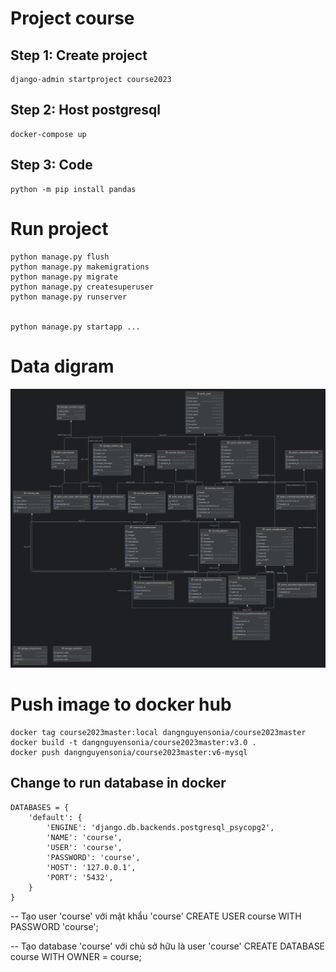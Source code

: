 # Project course

## Step 1: Create project 

    django-admin startproject course2023

## Step 2: Host postgresql

    docker-compose up

## Step 3: Code

    python -m pip install pandas


# Run project

    python manage.py flush
    python manage.py makemigrations
    python manage.py migrate
    python manage.py createsuperuser
    python manage.py runserver


    python manage.py startapp ...

# Data digram


<img src="./img/datadigram.png" />


# Push image to docker hub

    docker tag course2023master:local dangnguyensonia/course2023master
    docker build -t dangnguyensonia/course2023master:v3.0 .
    docker push dangnguyensonia/course2023master:v6-mysql


## Change to run database in docker
    DATABASES = {
        'default': {
            'ENGINE': 'django.db.backends.postgresql_psycopg2',
            'NAME': 'course',
            'USER': 'course',
            'PASSWORD': 'course',
            'HOST': '127.0.0.1',
            'PORT': '5432',
        }
    }




-- Tạo user 'course' với mật khẩu 'course'
CREATE USER course WITH PASSWORD 'course';

-- Tạo database 'course' với chủ sở hữu là user 'course'
CREATE DATABASE course WITH OWNER = course;
